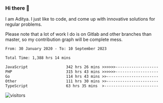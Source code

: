 ### Hi there 👋

I am Aditya. I just like to code, and come up with innovative solutions for regular problems.

Please note that a lot of work I do is on Gitlab and other branches than master, so my contribution graph will be complete mess.

<!--START_SECTION:waka-->

```txt
From: 30 January 2020 - To: 10 September 2023

Total Time: 1,388 hrs 14 mins

JavaScript                 342 hrs 26 mins >>>>>>-------------------   24.67 %
PHP                        315 hrs 43 mins >>>>>>-------------------   22.74 %
Go                         114 hrs 43 mins >>-----------------------   08.26 %
Other                      111 hrs 30 mins >>-----------------------   08.03 %
TypeScript                 63 hrs 35 mins  >------------------------   04.58 %
```

<!--END_SECTION:waka-->

![visitors](https://visitor-badge.glitch.me/badge?page_id=BrainBuzzer.visitor-badge&left_color=green&right_color=red)

